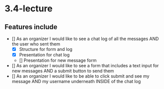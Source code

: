 # 3.4-lecture

## Features include
- [] As an organizer I would like to see a chat log of all the messages AND the user who sent them
  - [x] Structure for form and log
  - [x] Presentation for chat log
  - [] Presentation for new message form
- [] As an organizer I would like to see a form that includes a text input for new messages AND a submit button to send them
- [] As an organizer I would like to be able to click submit and see my message AND my username underneath INSIDE of the chat log
